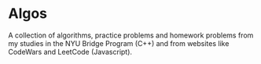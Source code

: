 # Algos
A collection of algorithms, practice problems and homework problems from my studies in the NYU Bridge Program (C++) and from websites like CodeWars and LeetCode (Javascript). 